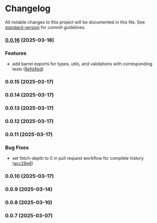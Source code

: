 # Changelog

All notable changes to this project will be documented in this file. See [standard-version](https://github.com/conventional-changelog/standard-version) for commit guidelines.

### [0.0.16](https://github.com/RoyalVoluntaryService/platform-validation/compare/v0.0.15...v0.0.16) (2025-03-18)


### Features

* add barrel exports for types, utils, and validations with corresponding tests ([8efd4bd](https://github.com/RoyalVoluntaryService/platform-validation/commit/8efd4bdff72b1f91da61243a72bd32791904a361))

### 0.0.15 (2025-03-17)

### 0.0.14 (2025-03-17)

### 0.0.13 (2025-03-17)

### 0.0.12 (2025-03-17)

### 0.0.11 (2025-03-17)


### Bug Fixes

* set fetch-depth to 0 in pull request workflow for complete history ([acc28e8](https://github.com/RoyalVoluntaryService/platform-validation/commit/acc28e88173146ed707f7cfa638cbe48a992a292))

### 0.0.10 (2025-03-17)

### 0.0.9 (2025-03-14)

### 0.0.8 (2025-03-10)

### 0.0.7 (2025-03-07)
